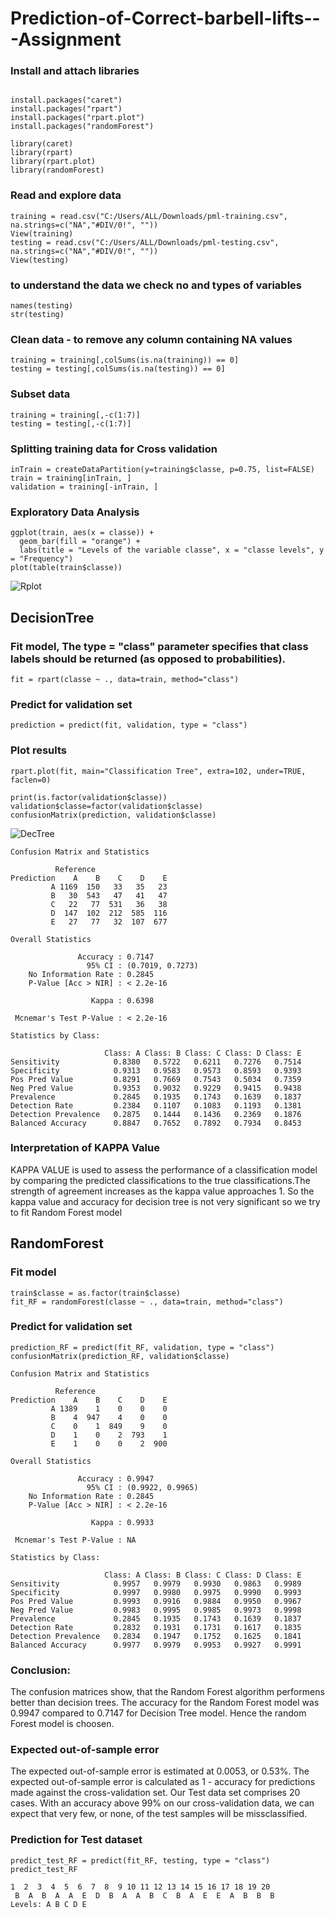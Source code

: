 # Prediction-of-Correct-barbell-lifts---Assignment

### Install and attach libraries
```{r configuration, echo=TRUE, results='hide'}

install.packages("caret")
install.packages("rpart")
install.packages("rpart.plot")
install.packages("randomForest")

library(caret)
library(rpart)
library(rpart.plot)
library(randomForest)
```

### Read and explore data 
```
training = read.csv("C:/Users/ALL/Downloads/pml-training.csv", na.strings=c("NA","#DIV/0!", ""))
View(training)
testing = read.csv("C:/Users/ALL/Downloads/pml-testing.csv", na.strings=c("NA","#DIV/0!", ""))
View(testing)
```

### to understand the data we check no and types of variables
```
names(testing)
str(testing)
```

### Clean data - to remove any column containing NA values
```
training = training[,colSums(is.na(training)) == 0]
testing = testing[,colSums(is.na(testing)) == 0]
```

### Subset data
```
training = training[,-c(1:7)]
testing = testing[,-c(1:7)]
```

### Splitting training data for Cross validation
```
inTrain = createDataPartition(y=training$classe, p=0.75, list=FALSE)
train = training[inTrain, ] 
validation = training[-inTrain, ]
```

### Exploratory Data Analysis
```
ggplot(train, aes(x = classe)) +
  geom_bar(fill = "orange") +
  labs(title = "Levels of the variable classe", x = "classe levels", y = "Frequency")
plot(table(train$classe))
```
![Rplot](https://github.com/simranrg/Prediction-of-Correct-barbell-lifts---Assignment/assets/171349867/b20209b9-6e5a-4858-89c3-ec07aaccf438)

## DecisionTree

### Fit model,  The type = "class" parameter specifies that class labels should be returned (as opposed to probabilities).
```
fit = rpart(classe ~ ., data=train, method="class")
```

### Predict for validation set
```
prediction = predict(fit, validation, type = "class")
```

### Plot results
```
rpart.plot(fit, main="Classification Tree", extra=102, under=TRUE, faclen=0)

print(is.factor(validation$classe))
validation$classe=factor(validation$classe)      
confusionMatrix(prediction, validation$classe)
```
![DecTree](https://github.com/simranrg/Prediction-of-Correct-barbell-lifts---Assignment/assets/171349867/e7ca3a01-4e93-4f47-97c4-3c79a8864043)

```
Confusion Matrix and Statistics

          Reference
Prediction    A    B    C    D    E
         A 1169  150   33   35   23
         B   30  543   47   41   47
         C   22   77  531   36   38
         D  147  102  212  585  116
         E   27   77   32  107  677

Overall Statistics
                                          
               Accuracy : 0.7147          
                 95% CI : (0.7019, 0.7273)
    No Information Rate : 0.2845          
    P-Value [Acc > NIR] : < 2.2e-16       
                                          
                  Kappa : 0.6398          
                                          
 Mcnemar's Test P-Value : < 2.2e-16       

Statistics by Class:

                     Class: A Class: B Class: C Class: D Class: E
Sensitivity            0.8380   0.5722   0.6211   0.7276   0.7514
Specificity            0.9313   0.9583   0.9573   0.8593   0.9393
Pos Pred Value         0.8291   0.7669   0.7543   0.5034   0.7359
Neg Pred Value         0.9353   0.9032   0.9229   0.9415   0.9438
Prevalence             0.2845   0.1935   0.1743   0.1639   0.1837
Detection Rate         0.2384   0.1107   0.1083   0.1193   0.1381
Detection Prevalence   0.2875   0.1444   0.1436   0.2369   0.1876
Balanced Accuracy      0.8847   0.7652   0.7892   0.7934   0.8453
```

### Interpretation of KAPPA Value
KAPPA VALUE is used to assess the performance of a classification model by comparing the predicted classifications to the true classifications.The strength of agreement increases as the kappa value approaches 1. 
So the kappa value and accuracy for decision tree is not very significant so we try to fit Random Forest model

## RandomForest

### Fit model
```
train$classe = as.factor(train$classe)
fit_RF = randomForest(classe ~ ., data=train, method="class")
```

### Predict for validation set
```
prediction_RF = predict(fit_RF, validation, type = "class")
confusionMatrix(prediction_RF, validation$classe)
```
```
Confusion Matrix and Statistics

          Reference
Prediction    A    B    C    D    E
         A 1389    1    0    0    0
         B    4  947    4    0    0
         C    0    1  849    9    0
         D    1    0    2  793    1
         E    1    0    0    2  900

Overall Statistics
                                          
               Accuracy : 0.9947          
                 95% CI : (0.9922, 0.9965)
    No Information Rate : 0.2845          
    P-Value [Acc > NIR] : < 2.2e-16       
                                          
                  Kappa : 0.9933          
                                          
 Mcnemar's Test P-Value : NA              

Statistics by Class:

                     Class: A Class: B Class: C Class: D Class: E
Sensitivity            0.9957   0.9979   0.9930   0.9863   0.9989
Specificity            0.9997   0.9980   0.9975   0.9990   0.9993
Pos Pred Value         0.9993   0.9916   0.9884   0.9950   0.9967
Neg Pred Value         0.9983   0.9995   0.9985   0.9973   0.9998
Prevalence             0.2845   0.1935   0.1743   0.1639   0.1837
Detection Rate         0.2832   0.1931   0.1731   0.1617   0.1835
Detection Prevalence   0.2834   0.1947   0.1752   0.1625   0.1841
Balanced Accuracy      0.9977   0.9979   0.9953   0.9927   0.9991
```
### Conclusion:
The confusion matrices show, that the Random Forest algorithm performens better than decision trees. The accuracy for the Random Forest model was 0.9947 compared to 0.7147 for Decision Tree model. Hence the random Forest model is choosen.

### Expected out-of-sample error
The expected out-of-sample error is estimated at 0.0053, or 0.53%. The expected out-of-sample error is calculated as 1 - accuracy for predictions made against the cross-validation set. Our Test data set comprises 20 cases. With an accuracy above 99% on our cross-validation data, we can expect that very few, or none, of the test samples will be missclassified.

### Prediction for Test dataset
```
predict_test_RF = predict(fit_RF, testing, type = "class")
predict_test_RF
```
```
1  2  3  4  5  6  7  8  9 10 11 12 13 14 15 16 17 18 19 20 
 B  A  B  A  A  E  D  B  A  A  B  C  B  A  E  E  A  B  B  B 
Levels: A B C D E
```


